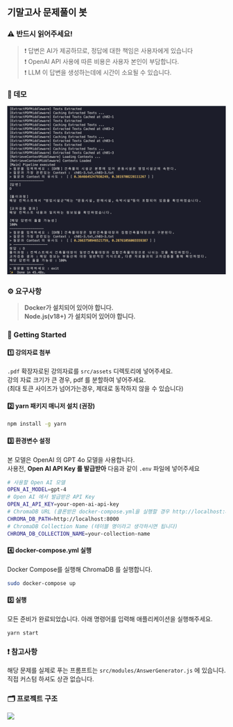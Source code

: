## 기말고사 문제풀이 봇

### ⚠️ 반드시 읽어주세요!

> ❗️ 답변은 AI가 제공하므로, 정답에 대한 책임은 사용자에게 있습니다 <br/> ❗️ OpenAI API 사용에 따른 비용은 사용자 본인이 부담합니다. <br/>❗️ LLM 이 답변을 생성하는데에 시간이 소요될 수 있습니다.

### 🎥 데모

<img src="demo.png"/>

### ⚙️ 요구사항

> **Docker가 설치되어 있어야 합니다. <br/> Node.js(v18+) 가 설치되어 있어야 합니다.**

### 🛫 Getting Started

#### 1️⃣ 강의자료 첨부

`.pdf` 확장자로된 강의자료를 `src/assets` 디렉토리에 넣어주세요. <br/>
강의 자료 크기가 큰 경우, pdf 를 분할하여 넣어주세요. <br/>
(최대 토큰 사이즈가 넘어가는경우, 제대로 동작하지 않을 수 있습니다)

#### 2️⃣ yarn 패키지 매니저 설치 (권장)

```bash
npm install -g yarn
```

#### 3️⃣ 환경변수 설정

본 모델은 OpenAI 의 GPT 4o 모델을 사용합니다. <br/>
사용전, **Open AI API Key 를 발급받아** 다음과 같이 `.env` 파일에 넣어주세요

```bash
# 사용할 Open AI 모델
OPEN_AI_MODEL=gpt-4
# Open AI 에서 발급받은 API Key
OPEN_AI_API_KEY=your-open-ai-api-key
# ChromaDB URL (클론받은 docker-compose.yml을 실행할 경우 http://localhost:8000)
CHROMA_DB_PATH=http://localhost:8000
# ChromaDB Collection Name (테이블 명이라고 생각하시면 됩니다)
CHROMA_DB_COLLECTION_NAME=your-collection-name
```

#### 4️⃣ docker-compose.yml 실행

Docker Compose를 실행해 ChromaDB 를 실행합니다.

```bash
sudo docker-compose up
```

#### 5️⃣ 실행

모든 준비가 완료되었습니다. 아래 명령어를 입력해 애플리케이션을 실행해주세요.

```
yarn start
```

### ❗️ 참고사항

해당 문제를 실제로 푸는 프롬프트는 `src/modules/AnswerGenerator.js` 에 있습니다. <br/>
직접 커스텀 하셔도 상관 없습니다.

### 🗂️ 프로젝트 구조

<img src="./README.png" width="80%"/>
